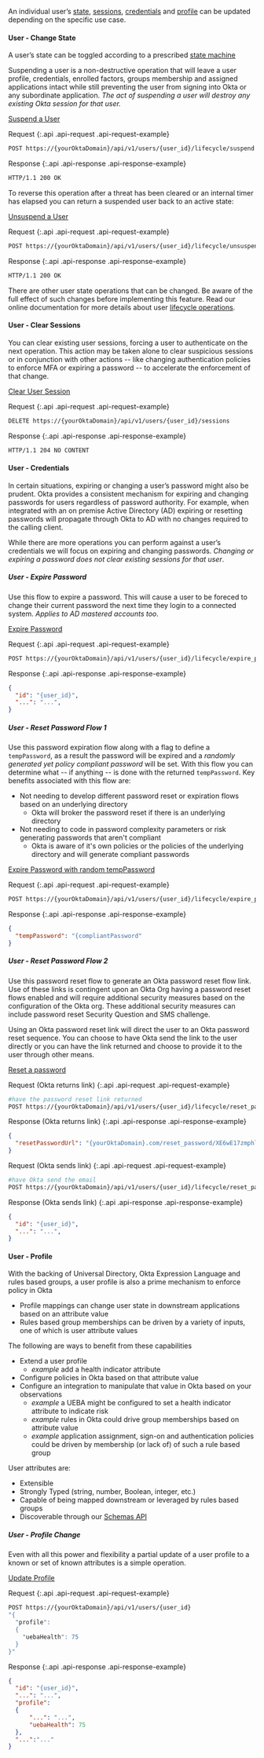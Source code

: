 
An individual user’s
 [state](security-enforcement#user---change-state),
 [sessions](security-enforcement#user---clear-sessions),
 [credentials](security-enforcement#user---credentials) and
 [profile](security-enforcement#user---profile) can be updated depending on the specific use case.

#### User - Change State

A user’s state can be toggled according to a prescribed [state machine](/docs/api/resources/users#user-status)

Suspending a user is a non-destructive operation that will leave a user profile, credentials, enrolled factors, groups membership and assigned applications intact while still preventing the user from signing into Okta or any subordinate application. *The act of suspending a user will destroy any existing Okta session for that user.*

[Suspend a User](/docs/api/resources/users#suspend-user)

Request
{:.api .api-request .api-request-example}

```sh
POST https://{yourOktaDomain}/api/v1/users/{user_id}/lifecycle/suspend
```

Response
{:.api .api-response .api-response-example}

```sh
HTTP/1.1 200 OK
```

To reverse this operation after a threat has been cleared or an internal timer has elapsed you can return a suspended user back to an active state:

[Unsuspend a User](/docs/api/resources/users#unsuspend-user)

Request
{:.api .api-request .api-request-example}

```sh
POST https://{yourOktaDomain}/api/v1/users/{user_id}/lifecycle/unsuspend
```

Response
{:.api .api-response .api-response-example}

```sh
HTTP/1.1 200 OK
```

There are other user state operations that can be changed. Be aware of the full effect of such changes before implementing this feature.  Read our online documentation for more details about user [lifecycle operations](/docs/api/resources/users#lifecycle-operations).

#### User - Clear Sessions

You can clear existing user sessions, forcing a user to authenticate on the next operation.  This action may be taken alone to clear suspicious sessions or in conjunction with other actions -- like changing authentication policies to enforce MFA or expiring a password -- to accelerate the enforcement of that change.

[Clear User Session](/docs/api/resources/users#clear-user-sessions)

Request
{:.api .api-request .api-request-example}

```sh
DELETE https://{yourOktaDomain}/api/v1/users/{user_id}/sessions
```

Response
{:.api .api-response .api-response-example}

```sh
HTTP/1.1 204 NO CONTENT
```

#### User - Credentials

In certain situations, expiring or changing a user’s password might also be prudent. Okta provides a consistent mechanism for expiring and changing passwords for users regardless of password authority. For example, when integrated with an on premise Active Directory (AD) expiring or resetting passwords will propagate through Okta to AD with no changes required to the calling client.

While there are more operations you can perform against a user’s credentials we will focus on expiring and changing passwords. *Changing or expiring a password does not clear existing sessions for that user*.

##### User - Expire Password

Use this flow to expire a password.  This will cause a user to be foreced to change their current password the next time they login to a connected system. _Applies to AD mastered accounts too_.

[Expire Password](/docs/api/resources/users#expire-password)

Request
{:.api .api-request .api-request-example}

```sh
POST https://{yourOktaDomain}/api/v1/users/{user_id}/lifecycle/expire_password
```

Response
{:.api .api-response .api-response-example}

```json
{
  "id": "{user_id}",
  "...": "...",
}
```

##### User - Reset Password Flow 1

Use this password expiration flow along with a flag to define a `tempPassword`, as a result the password will be expired and a *randomly generated yet policy compliant password* will be set.  With this flow you can determine what -- if anything -- is done with the returned `tempPassword`.  Key benefits associated with this flow are:

+ Not needing to develop different password reset or expiration flows based on an underlying directory
  + Okta will broker the password reset if there is an underlying directory
+ Not needing to code in password complexity parameters or risk generating passwords that aren't compliant
  + Okta is aware of it's own policies or the policies of the underlying directory and will generate compliant passwords

[Expire Password with random tempPassword](/docs/api/resources/users#response-parameters-15)

Request
{:.api .api-request .api-request-example}

```sh
POST https://{yourOktaDomain}/api/v1/users/{user_id}/lifecycle/expire_password?tempPassword=True
```

Response
{:.api .api-response .api-response-example}

```json
{
  "tempPassword": "{compliantPassword"
}
```

##### User - Reset Password Flow 2

Use this password reset flow to generate an Okta password reset flow link.  Use of these links is contingent upon an Okta Org having a password reset flows enabled and will require additional security measures based on the configuration of the Okta org.  These additional security measures can include password reset Security Question and SMS challenge.

Using an Okta password reset link will direct the user to an Okta password reset sequence.  You can choose to have Okta send the link to the user directly or you can have the link returned and choose to provide it to the user through other means.

[Reset a password](/docs/api/resources/users#reset-password)

Request (Okta returns link)
{:.api .api-request .api-request-example}

```sh
#have the password reset link returned
POST https://{yourOktaDomain}/api/v1/users/{user_id}/lifecycle/reset_password?sendEmail=False
```

Response (Okta returns link)
{:.api .api-response .api-response-example}

```json
{
  "resetPasswordUrl": "{yourOktaDomain}.com/reset_password/XE6wE17zmphl3KqAPFxO"
}
```

Request (Okta sends link)
{:.api .api-request .api-request-example}

```sh
#have Okta send the email
POST https://{yourOktaDomain}/api/v1/users/{user_id}/lifecycle/reset_password?sendEmail=True
```

Response (Okta sends link)
{:.api .api-response .api-response-example}

```json
{
  "id": "{user_id}",
  "...": "...",
}
```

#### User - Profile

With the backing of Universal Directory, Okta Expression Language and rules based groups, a user profile is also a prime mechanism to enforce policy in Okta

+ Profile mappings can change user state in downstream applications based on an attribute value
+ Rules based group memberships can be driven by a variety of inputs, one of which is user attribute values

The following are ways to benefit from these capabilities

+ Extend a user profile
  + _example_ add a health indicator attribute
+ Configure policies in Okta based on that attribute value
+ Configure an integration to manipulate that value in Okta based on your observations
  + _example_ a UEBA might be configured to set a health indicator attribute to indicate risk
  + _example_ rules in Okta could drive group memberships based on attribute value
  + _example_ application assignment, sign-on and authentication policies could be driven by membership (or lack of) of such a rule based group

User attributes are:

+ Extensible
+ Strongly Typed (string, number, Boolean, integer, etc.)
+ Capable of being mapped downstream or leveraged by rules based groups
+ Discoverable through our [Schemas API](/docs/api/resources/schemas#schemas-api)

##### User - Profile Change

Even with all this power and flexibility a partial update of a user profile to a known or set of known attributes is a simple operation.

[Update Profile](/docs/api/resources/users#update-profile)

Request
{:.api .api-request .api-request-example}

```sh
POST https://{yourOktaDomain}/api/v1/users/{user_id}
"{
  "profile":
  {
    "uebaHealth": 75
  }
}"
```

Response
{:.api .api-response .api-response-example}

```json
{
  "id": "{user_id}",
  "...": "...",
  "profile":
  {
      "...": "...",
      "uebaHealth": 75
  },
  "...":"..."
}
```
